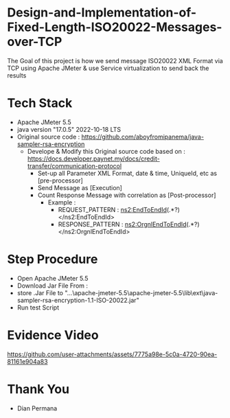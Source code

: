 # Design-and-Implementation-of-Fixed-Length-ISO20022-Messages-over-TCP

The Goal of this project is how we send message ISO20022 XML Format via TCP using Apache JMeter & use Service virtualization to send back the results

# Tech Stack
- Apache JMeter 5.5
- java version "17.0.5" 2022-10-18 LTS
- Original source code : https://github.com/aboyfromipanema/java-sampler-rsa-encryption
  - Develope & Modify this Original source code based on : https://docs.developer.paynet.my/docs/credit-transfer/communication-protocol
    - Set-up all Parameter XML Format, date & time, UniqueId, etc as [pre-processor]
    - Send Message as [Execution]
    - Count Response Message with correlation as [Post-processor]
      - Example :
        - REQUEST_PATTERN : <ns2:EndToEndId>(.*?)</ns2:EndToEndId>
        - RESPONSE_PATTERN : <ns2:OrgnlEndToEndId>(.*?)</ns2:OrgnlEndToEndId>

# Step Procedure
- Open Apache JMeter 5.5
- Download Jar File From :
- store .Jar File to "...\apache-jmeter-5.5\apache-jmeter-5.5\lib\ext\java-sampler-rsa-encryption-1.1-ISO-20022.jar"
- Run test Script

# Evidence Video

https://github.com/user-attachments/assets/7775a98e-5c0a-4720-90ea-81161e904a83

# Thank You
- Dian Permana


